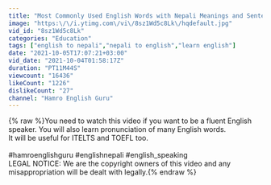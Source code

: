 ```yaml
---
title: "Most Commonly Used English Words with Nepali Meanings and Sentences | Fluent Speaking Practice"
image: "https:\/\/i.ytimg.com\/vi\/8sz1Wd5c8Lk\/hqdefault.jpg"
vid_id: "8sz1Wd5c8Lk"
categories: "Education"
tags: ["english to nepali","nepali to english","learn english"]
date: "2021-10-05T17:07:21+03:00"
vid_date: "2021-10-04T01:58:17Z"
duration: "PT11M44S"
viewcount: "16436"
likeCount: "1226"
dislikeCount: "27"
channel: "Hamro English Guru"
---
```

{% raw %}You need to watch this video if you want to be a fluent English speaker. You will also learn pronunciation of many English words.<br />It will be useful for ITELTS and TOEFL too.<br /><br />#hamroenglishguru #englishnepali #english_speaking<br />LEGAL NOTICE: We are the copyright owners of this video and any misappropriation will be dealt with legally.{% endraw %}
